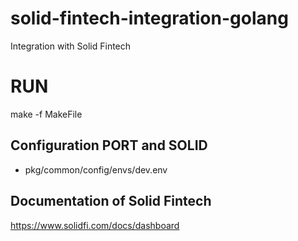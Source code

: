 # solid-fintech-integration-golang
Integration with Solid Fintech 

# RUN
make -f MakeFile

## Configuration PORT and SOLID
- pkg/common/config/envs/dev.env

## Documentation of Solid Fintech
https://www.solidfi.com/docs/dashboard

